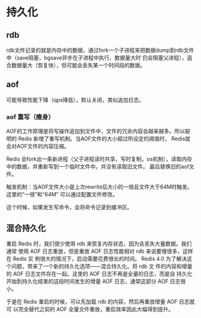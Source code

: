 # 持久化
## rdb
rdb文件记录的就是内存中的数据，通过fork一个子进程来把数据dump到rdb文件中（save阻塞，bgsave异步在子进程中执行、数据量大时
仍会阻塞父进程），适合数据量大（恢复快），但可能会丢失某一个时间段的数据。
## aof
可能导致性能下降（qps降低），默认关闭，类似追加日志。
### aof 重写（瘦身）
AOF的工作原理是将写操作追加到文件中，文件的冗余内容会越来越多。所以聪明的 Redis 新增了重写机制。当AOF文件的大小超过所设定的阈值时，
Redis就会对AOF文件的内容压缩。

Redis 会fork出一条新进程（父子进程读时共享，写时复制，os机制），读取内存中的数据，并重新写到一个临时文件中。并没有读取旧文件。
最后替换旧的aof文件。

触发机制：当AOF文件大小是上次rewrite后大小的一倍且文件大于64M时触发。这里的“一倍”和“64M” 可以通过配置文件修改。

这个时候，如果发生写命令，会将命令记录到缓冲区。

## 混合持久化
重启 Redis 时，我们很少使用 rdb 来恢复内存状态，因为会丢失大量数据。我们通常
使用 AOF 日志重放，但是重放 AOF 日志性能相对 rdb 来说要慢很多，这样在 Redis 实
例很大的情况下，启动需要花费很长的时间。
Redis 4.0 为了解决这个问题，带来了一个新的持久化选项——混合持久化。将 rdb 文
件的内容和增量的 AOF 日志文件存在一起。这里的 AOF 日志不再是全量的日志，而是自
持久化开始到持久化结束的这段时间发生的增量 AOF 日志，通常这部分 AOF 日志很小。

于是在 Redis 重启的时候，可以先加载 rdb 的内容，然后再重放增量 AOF 日志就可
以完全替代之前的 AOF 全量文件重放，重启效率因此大幅得到提升。
